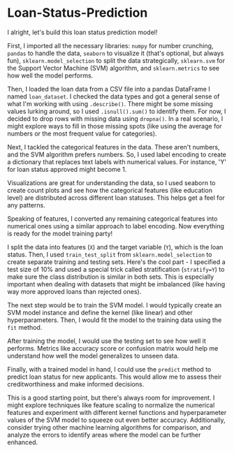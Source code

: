 # Loan-Status-Prediction
I alright, let's build this loan status prediction model!

First, I imported all the necessary libraries: `numpy` for number crunching, `pandas` to handle the data, `seaborn` to visualize it (that's optional, but always fun), `sklearn.model_selection` to split the data strategically, `sklearn.svm` for the Support Vector Machine (SVM) algorithm, and `sklearn.metrics` to see how well the model performs.

Then, I loaded the loan data from a CSV file into a pandas DataFrame I named `loan_dataset`.  I checked the data types and got a general sense of what I'm working with using `.describe()`. There might be some missing values lurking around, so I used `.isnull().sum()` to identify them. For now, I decided to drop rows with missing data using `dropna()`. In a real scenario, I might explore ways to fill in those missing spots (like using the average for numbers or the most frequent value for categories).

Next, I tackled the categorical features in the data. These aren't numbers, and the SVM algorithm prefers numbers. So, I used label encoding to create a dictionary that replaces text labels with numerical values. For instance, 'Y' for loan status approved might become 1.

Visualizations are great for understanding the data, so I used seaborn to create count plots and see how the categorical features (like education level) are distributed across different loan statuses. This helps get a feel for any patterns.

Speaking of features, I converted any remaining categorical features into numerical ones using a similar approach to label encoding. Now everything is ready for the model training party!

I split the data into features (`X`) and the target variable (`Y`), which is the loan status. Then, I used `train_test_split` from `sklearn.model_selection` to create separate training and testing sets.  Here's the cool part - I specified a test size of 10% and used a special trick called stratification (`stratify=Y`) to make sure the class distribution is similar in both sets. This is especially important when dealing with datasets that might be imbalanced (like having way more approved loans than rejected ones).

The next step would be to train the SVM model. I would typically create an SVM model instance and define the kernel (like linear) and other hyperparameters. Then, I would fit the model to the training data using the `fit` method.

After training the model, I would use the testing set to see how well it performs. Metrics like accuracy score or confusion matrix would help me understand how well the model generalizes to unseen data.

Finally, with a trained model in hand, I could use the `predict` method to predict loan status for new applicants. This would allow me to assess their creditworthiness and make informed decisions.

This is a good starting point, but there's always room for improvement. I might explore techniques like feature scaling to normalize the numerical features and experiment with different kernel functions and hyperparameter values of the SVM model to squeeze out even better accuracy. Additionally, consider trying other machine learning algorithms for comparison, and analyze the errors to identify areas where the model can be further enhanced.
